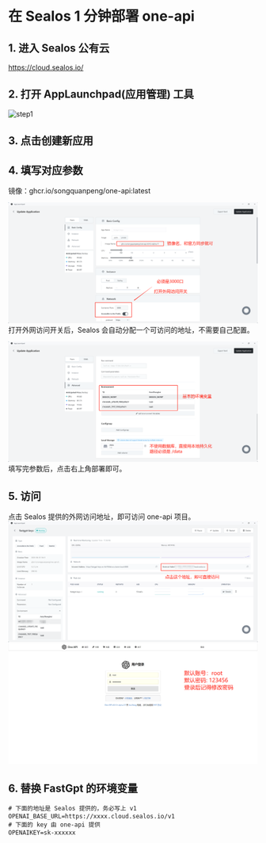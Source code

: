 # 在 Sealos 1 分钟部署 one-api

## 1. 进入 Sealos 公有云

https://cloud.sealos.io/

## 2. 打开 AppLaunchpad(应用管理) 工具

![step1](./sealosImg/step1.png)

## 3. 点击创建新应用

## 4. 填写对应参数

镜像：ghcr.io/songquanpeng/one-api:latest

![step2](./sealosImg/step2.png)
打开外网访问开关后，Sealos 会自动分配一个可访问的地址，不需要自己配置。

![step3](./sealosImg/step3.png)
填写完参数后，点击右上角部署即可。

## 5. 访问

点击 Sealos 提供的外网访问地址，即可访问 one-api 项目。
![step3](./sealosImg/step4.png)
![step3](./sealosImg/step5.png)

## 6. 替换 FastGpt 的环境变量

```
# 下面的地址是 Sealos 提供的，务必写上 v1
OPENAI_BASE_URL=https://xxxx.cloud.sealos.io/v1
# 下面的 key 由 one-api 提供
OPENAIKEY=sk-xxxxxx
```
